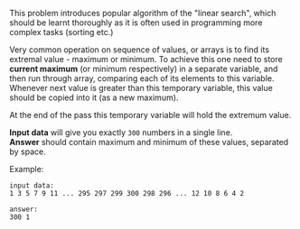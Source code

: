 This problem introduces popular algorithm of the "linear search", which should be learnt thoroughly as it is often
used in programming more complex tasks (sorting etc.)

Very common operation on sequence of values, or arrays is to find its extremal value - maximum or minimum. To achieve
this one need to store **current maximum** (or minimum respectively) in a separate variable, and then run through array,
comparing each of its elements to this variable. Whenever next value is greater than this temporary variable, this
value should be copied into it (as a new maximum).

At the end of the pass this temporary variable will hold the extremum value.

**Input data** will give you exactly `300` numbers in a single line.  
**Answer** should contain maximum and minimum of these values, separated by space.

Example:

	input data:
	1 3 5 7 9 11 ... 295 297 299 300 298 296 ... 12 10 8 6 4 2
	
	answer:
	300 1
